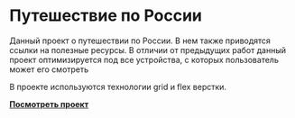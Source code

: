 # Путешествие по России

Данный проект о путешествии по России.
В нем также приводятся ссылки на полезные ресурсы.
В отличии от предыдущих работ данный проект оптимизируется
под все устройства, с которых пользователь может его смотреть

В проекте используются технологии grid и flex верстки.

[**Посмотреть проект**](https://justpasha.github.io/russian-travel/)


